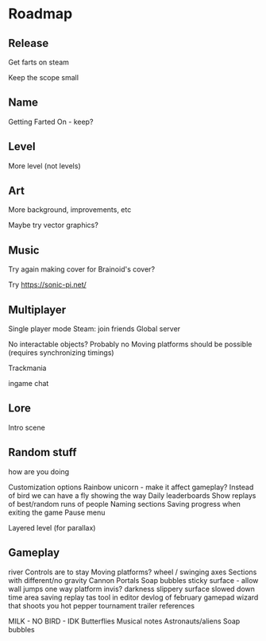 # Roadmap

## Release

Get farts on steam

Keep the scope small

## Name

Getting Farted On - keep?

## Level

More level (not levels)

## Art

More background, improvements, etc

Maybe try vector graphics?

## Music

Try again making cover for Brainoid's cover?

Try <https://sonic-pi.net/>

## Multiplayer

Single player mode
Steam: join friends
Global server

No interactable objects? Probably no
Moving platforms should be possible (requires synchronizing timings)

Trackmania

ingame chat

## Lore

Intro scene

## Random stuff

how are you doing

Customization options
Rainbow unicorn - make it affect gameplay?
Instead of bird we can have a fly showing the way
Daily leaderboards
Show replays of best/random runs of people
Naming sections
Saving progress when exiting the game
Pause menu

Layered level (for parallax)

## Gameplay

river
Controls are to stay
Moving platforms? wheel / swinging axes
Sections with different/no gravity
Cannon
Portals
Soap bubbles
sticky surface - allow wall jumps
one way platform
invis?
darkness
slippery surface
slowed down time area
saving replay
tas tool in editor
devlog of february
gamepad
wizard that shoots you
hot pepper
tournament
trailer
references

MILK - NO
BIRD - IDK
Butterflies
Musical notes
Astronauts/aliens
Soap bubbles
